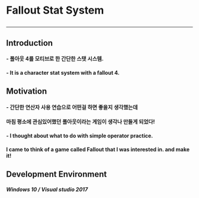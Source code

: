 # Fallout Stat System <hr/>

## Introduction

#### - 폴아웃 4를 모티브로 한 간단한 스탯 시스템.
#### - It is a character stat system with a fallout 4.


## Motivation

#### - 간단한 연산자 사용 연습으로 어떤걸 하면 좋을지 생각했는데
####   마침 평소에 관심있어했던 폴아웃이라는 게임이 생각나 만들게 되었다!
#### - I thought about what to do with simple operator practice.
####   I came to think of a game called Fallout that I was interested in. and make it!


## Development Environment
##### Windows 10 / Visual studio 2017
